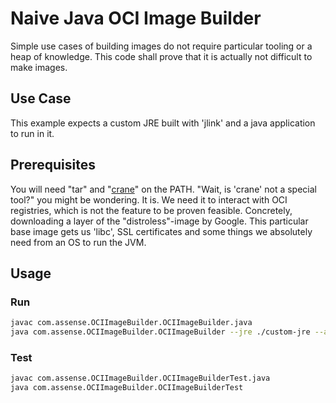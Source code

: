 # Naive Java OCI Image Builder
Simple use cases of building images do not require particular tooling or a heap of knowledge. This code shall prove that it is actually not difficult to make images.

## Use Case
This example expects a custom JRE built with 'jlink' and a java application to run in it.

## Prerequisites
You will need "tar" and "[crane](https://github.com/google/go-containerregistry/blob/main/cmd/crane/README.md)" on the PATH. "Wait, is 'crane' not a special tool?" you might be wondering. It is. We need it to interact with OCI registries, which is not the feature to be proven feasible. Concretely, downloading a layer of the "distroless"-image by Google. This particular base image gets us 'libc', SSL certificates and some things we absolutely need from an OS to run the JVM.

## Usage
### Run
```bash
javac com.assense.OCIImageBuilder.OCIImageBuilder.java
java com.assense.OCIImageBuilder.OCIImageBuilder --jre ./custom-jre --app ./app-layer --module com.example.helloworld
```
### Test
```bash
javac com.assense.OCIImageBuilder.OCIImageBuilderTest.java
java com.assense.OCIImageBuilder.OCIImageBuilderTest
```